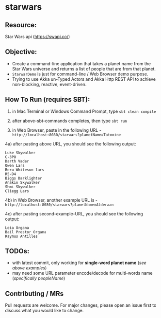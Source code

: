 # starwars

## Resource:
Star Wars api (https://swapi.co/)

## Objective:
* Create a command-line application that takes a planet name from the Star Wars universe and returns a list of people that are from that planet.
* `StarwarDemo` is just for command-line / Web Browser demo purpose.
* Trying to use Akka un-Typed Actors and Akka Http REST API to achieve non-blocking, reactive, event-driven.

## How To Run (requires SBT):
1) in Mac Terminal or Windows Command Prompt, type `sbt clean compile`

2) after above-sbt-commands completes, then type `sbt run`

3) in Web Browser, paste in the following URL - `http://localhost:8080/starwars?planetName=Tatooine`

4a) after pasting above URL, you should see the following output:
```
Luke Skywalker
C-3PO
Darth Vader
Owen Lars
Beru Whitesun lars
R5-D4
Biggs Darklighter
Anakin Skywalker
Shmi Skywalker
Cliegg Lars
```
4b) in Web Browser, another example URL is - `http://localhost:8080/starwars?planetName=Alderaan`

4c) after pasting second-example-URL, you should see the following output:
```
Leia Organa
Bail Prestor Organa
Raymus Antilles
```

## TODOs:
* with latest commit, only working for **single-word planet name** (*see above examples*)
* may need some URL parameter encode/decode for multi-words name (*specifically peopleName*)

## Contributing / MRs
Pull requests are welcome. For major changes, please open an issue first to discuss what you would like to change.
